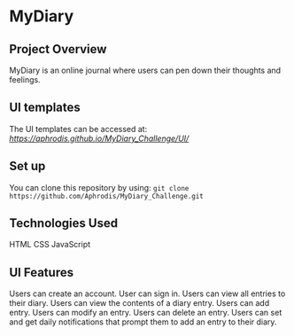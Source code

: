 # MyDiary

## Project Overview
MyDiary is an online journal where users can pen down their thoughts and feelings.

## UI templates
The UI templates can be accessed at: *https://aphrodis.github.io/MyDiary_Challenge/UI/*

## Set up
You can clone this repository by using: ```git clone https://github.com/Aphrodis/MyDiary_Challenge.git```

## Technologies Used
HTML
CSS
JavaScript

## UI Features
Users can create an account.
User can sign in.
Users can view all entries to their diary.
Users can view the contents of a diary entry.
Users can add entry.
Users can modify an entry.
Users can delete an entry.
Users can set and get daily notifications that prompt them to add an entry to their diary.